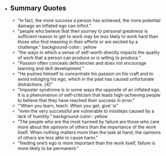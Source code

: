 - ## Summary Quotes
	- "In fact, the more success a person has achieved, the more potential damage an inflated ego can inflict."
	- "people who believe that their journey to personal greatness is sufficient reason to get to work may be less likely to work hard than those who find meaning in their efforts or are excited by a challenge."
	  background-color:: yellow
	- "the ways in which a sense of self-worth directly impacts the quality of work that a person can produce or is willing to produce."
	- "Passion often conceals deficiencies and does not encourage learning and skill development."
	- "He pushes himself to concentrate his passion on his craft and to avoid indulging his ego, which in the past has caused unfortunate distractions. [4]"
	- "Imposter syndrome is in some ways the opposite of an inflated ego. It is a phenomenon of self-criticism that leads high-achieving people to believe that they have reached their success in error."
	- "‘When you learn, teach. When you get, give’ is"
	- "even the very successful are vulnerable to missteps caused by a lack of humility."
	  background-color:: yellow
	- "The people who are the most harmed by failure are those who care more about the opinions of others than the importance of the work itself. When nothing matters more than the task at hand, the opinions of others are less able to cause harm."
	- "feeding one’s ego is more important than the work itself, failure is more likely to be permanent."